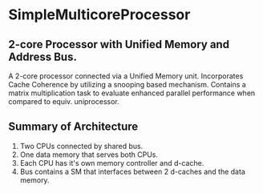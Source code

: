 # SimpleMulticoreProcessor

## 2-core Processor with Unified Memory and Address Bus.

A 2-core processor connected via a Unified Memory unit. Incorporates Cache Coherence by utilizing a snooping based mechanism. Contains a matrix multiplication task to evaluate enhanced parallel performance when compared to equiv. uniprocessor.

## Summary of Architecture

1. Two CPUs connected by shared bus.
2. One data memory that serves both CPUs.
3. Each CPU has it's own memory controller and d-cache.
4. Bus contains a SM that interfaces between 2 d-caches and the data memory.

